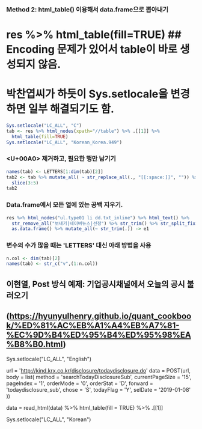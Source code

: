 ### Method 2: html_table() 이용해서 data.frame으로 뽑아내기
# res %>% html_table(fill=TRUE) ## Encoding 문제가 있어서 table이 바로 생성되지 않음.
# 박찬엽씨가 하듯이 Sys.setlocale을 변경하면 일부 해결되기도 함.

```r
Sys.setlocale("LC_ALL", "C")
tab <- res %>% html_nodes(xpath="//table") %>% .[[1]] %>% 
  html_table(fill=TRUE)
Sys.setlocale("LC_ALL", "Korean_Korea.949")
```

### <U+00A0> 제거하고, 필요한 행만 남기기
```r
names(tab) <- LETTERS[1:dim(tab)[2]]
tab2 <- tab %>% mutate_all( ~ str_replace_all(., "[[:space:]]", "")) %>% 
  slice(3:5)
tab2
```

### Data.frame에서 모든 열에 있는 공백 지우기.
```r
res %>% html_nodes("ul.type01 li dd.txt_inline") %>% html_text() %>% 
  str_remove_all("보내기|네이버뉴스|선정") %>% str_trim() %>% str_split_fixed(" ", 2) %>% 
  as.data.frame() %>% mutate_all(~ str_trim(.)) -> e1
```

### 변수의 수가 많을 때는 'LETTERS' 대신 아래 방법을 사용
```r
n.col <- dim(tab)[2]
names(tab) <- str_c("v",(1:n.col))
```



## 이현열, Post 방식 예제: 기업공시채널에서 오늘의 공시 불러오기 
## (https://hyunyulhenry.github.io/quant_cookbook/%ED%81%AC%EB%A1%A4%EB%A7%81-%EC%9D%B4%ED%95%B4%ED%95%98%EA%B8%B0.html)

Sys.setlocale("LC_ALL", "English")

url = 'http://kind.krx.co.kr/disclosure/todaydisclosure.do'
data = POST(url, body =
              list(
                method = 'searchTodayDisclosureSub',
                currentPageSize = '15',
                pageIndex = '1',
                orderMode = '0',
                orderStat = 'D',
                forward = 'todaydisclosure_sub',
                chose = 'S',
                todayFlag = 'Y',
                selDate = '2019-01-08'
              ))

data = read_html(data) %>%
  html_table(fill = TRUE) %>%
  .[[1]]

Sys.setlocale("LC_ALL", "Korean")
